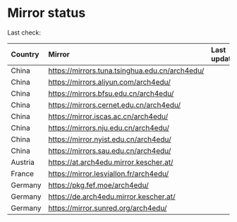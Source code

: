 <script src="./time.js"></script>
# Mirror status
Last check: <script type="text/javascript">localize(1727627181.6557145);</script>

|Country|Mirror|Last update|
|:------|:-----|:----------|
|China|https://mirrors.tuna.tsinghua.edu.cn/arch4edu/|<script type="text/javascript">localize(1727591984);</script>|
|China|https://mirrors.aliyun.com/arch4edu/|<script type="text/javascript">localize(1727591984);</script>|
|China|https://mirrors.bfsu.edu.cn/arch4edu/|<script type="text/javascript">localize(1727591984);</script>|
|China|https://mirrors.cernet.edu.cn/arch4edu/|<script type="text/javascript">localize(1727591984);</script>|
|China|https://mirror.iscas.ac.cn/arch4edu/|<script type="text/javascript">localize(1727591984);</script>|
|China|https://mirrors.nju.edu.cn/arch4edu/|<script type="text/javascript">localize(1727548919);</script>|
|China|https://mirror.nyist.edu.cn/arch4edu/|<script type="text/javascript">localize(1727548919);</script>|
|China|https://mirrors.sau.edu.cn/arch4edu/|<script type="text/javascript">localize(1727591984);</script>|
|Austria|https://at.arch4edu.mirror.kescher.at/|<script type="text/javascript">localize(1727591984);</script>|
|France|https://mirror.lesviallon.fr/arch4edu/|<script type="text/javascript">localize(1727591984);</script>|
|Germany|https://pkg.fef.moe/arch4edu/|<script type="text/javascript">localize(1727591984);</script>|
|Germany|https://de.arch4edu.mirror.kescher.at/|<script type="text/javascript">localize(1727591984);</script>|
|Germany|https://mirror.sunred.org/arch4edu/|<script type="text/javascript">localize(1727591984);</script>|

<script src="./tablefilter/tablefilter.js"></script>
<script src="./table.js"></script>